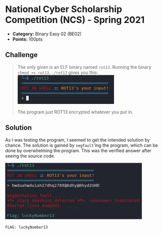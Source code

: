 # National Cyber Scholarship Competition (NCS) - Spring 2021

* **Category:** Binary Easy 02 (BE02)
* **Points:** 100pts

## Challenge

> The only given is an ELF binary named `rot13`. Running the binary `chmod +x rot13`, `./rot13` gives you this:
![](./images/shell.PNG)
> 
> The program just ROT13 encrypted whatever you put in.
## Solution
As I was testing the program, I seemed to get the intended solution by chance. 
The solution is gained by `segfault`'ing the program, which can be done by overwhelming the program.
This was the verified answer after seeing the source code.

![](./images/segfault.PNG)

```
FLAG: luckyNumber13
```